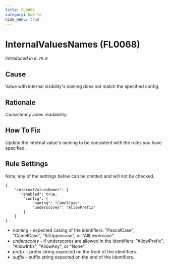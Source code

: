 ```yaml
---
title: FL0068
category: how-to
hide_menu: true
---
```


# InternalValuesNames (FL0068)

*Introduced in `0.20.0`*

## Cause

Value with internal visibility's naming does not match the specified config.

## Rationale

Consistency aides readability.

## How To Fix

Update the internal value's naming to be consistent with the rules you have specified.

## Rule Settings

Note, any of the settings below can be omitted and will not be checked.

    {
        "internalValuesNames": {
           "enabled": true,
            "config": {
                "naming": "CamelCase",
                "underscores": "AllowPrefix"
            }
        }
    }

* *naming* - expected casing of the identifiers: "PascalCase", "CamelCase", "AllUppercase", or "AllLowercase".
* *underscores* - if underscores are allowed in the identifiers: "AllowPrefix", "AllowInfix", "AllowAny", or "None".
* *prefix* - prefix string expected on the front of the identifiers.
* *suffix* - suffix string expected on the end of the identifiers.
